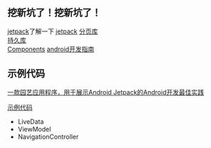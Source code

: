 ## 挖新坑了！挖新坑了！
[jetpack](https://developer.android.com/jetpack/docs/getting-started)了解一下
[jetpack](https://developer.android.com/jetpack/)
[分页库](https://developer.android.com/topic/libraries/architecture/paging)  
[持久库](https://developer.android.com/reference/android/arch/persistence/room/Room)  
[Components](https://developer.android.com/topic/libraries/architecture/adding-components)
[android开发指南](https://developer.android.com/guide/)

## 示例代码
[一款园艺应用程序，用于展示Android Jetpack的Android开发最佳实践](https://github.com/googlesamples/android-sunflower)

[示例代码](https://github.com/googlesamples/android-architecture-components)

+ LiveData
+ ViewModel
+ NavigationController
